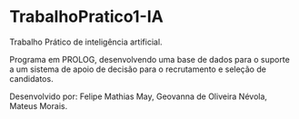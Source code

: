 # TrabalhoPratico1-IA
Trabalho Prático de inteligência artificial.

Programa em PROLOG, desenvolvendo uma base de dados para o suporte a um sistema de apoio de decisão para o recrutamento e seleção de candidatos.

Desenvolvido por:
Felipe Mathias May,
Geovanna de Oliveira Névola,
Mateus Morais.
